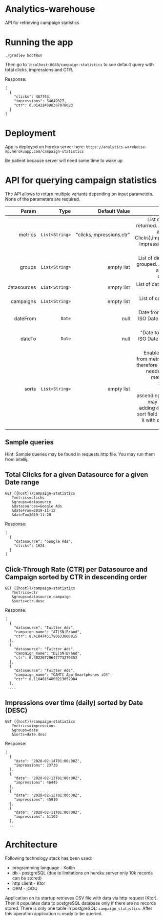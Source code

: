 # Analytics-warehouse
API for retrieving campaign statistics

# Running the app
```aidl
./gradlew bootRun
```

Then go to ```localhost:8080/campaign-statistics``` to see default query with total clicks, impressions and CTR.

Response:

```
[
  {
    "clicks": 487743,
    "impressions": 34049327,
    "ctr": 0.014324600307078023
  }
]
```

# Deployment
App is deployed on heroku server here: ```https://analytics-warehouse-mp.herokuapp.com/campaign-statistics```

Be patient because server will need some time to wake up

# API for querying campaign statistics
The API allows to return multiple variants depending on input parameters. None of the parameters are required.

| Param        | Type | Default Value | Description  |
| -------------:| -----:|-----:|-----:|
| metrics       | ```List<String>``` | "clicks,impressions,ctr" | List of metrics to be returned. Allowed values are: clicks(Total Clicks),impressions(Total Impressions),ctr(Click-Through Rate) |
| groups       | ```List<String>``` | empty list |  List of dimensions to be grouped. Allowed values are: datasource, campaign, date |
| datasources  |    ```List<String>``` | empty list | List of datasources to be filtered |
| campaigns  |    ```List<String>``` | empty list | List of campaigns to be filtered |
| dateFrom  |    ```Date``` | null | Date from to be filtered. ISO Date Format {yyyy-MM-dd}  |
| dateTo  |    ```Date``` | null | "Date to" to be filtered. ISO Date Format {yyyy-MM-dd} |
| sorts  |    ```List<String>``` | empty list | Enables sorting fields from metrics and groups therefore given sort field needs to be either in metrics or groups. Sorting may be descending or ascending (default). You may achieve this by adding ```desc``` or ```asc``` after sort field name prefixing it with dot: ```ctr.desc``` or ```clicks.asc```|

## Sample queries
Hint:
Sample queries may be found in requests.http file. You may run them from intellij.

## Total Clicks for a given Datasource for a given Date range
```
GET {{host}}/campaign-statistics
   ?metrics=clicks
   &groups=datasource
   &datasources=Google Ads
   &dateFrom=2019-11-12
   &dateTo=2019-11-20
```

Response:
```
[
  {
    "datasource": "Google Ads",
    "clicks": 1624
  }
]
```


## Click-Through Rate (CTR) per Datasource and Campaign sorted by CTR in descending order
```
GET {{host}}/campaign-statistics
   ?metrics=ctr
   &groups=datasource,campaign
   &sorts=ctr.desc
```
   
Response:
```
[
  {
    "datasource": "Twitter Ads",
    "campaign_name": "AT|SN|Brand",
    "ctr": 0.41847451790633608815
  },
  {
    "datasource": "Twitter Ads",
    "campaign_name": "DE|SN|Brand",
    "ctr": 0.40226720647773279352
  },
  {
    "datasource": "Twitter Ads",
    "campaign_name": "ÖAMTC App|Smartphones iOS",
    "ctr": 0.11848164860213052984
  },
  ...
```

## Impressions over time (daily) sorted by Date (DESC)
```
GET {{host}}/campaign-statistics
   ?metrics=impressions
   &groups=date
   &sorts=date.desc
```

Response:
```
[
  {
    "date": "2020-02-14T01:00:00Z",
    "impressions": 23738
  },
  {
    "date": "2020-02-13T01:00:00Z",
    "impressions": 46445
  },
  {
    "date": "2020-02-12T01:00:00Z",
    "impressions": 45910
  },
  {
    "date": "2020-02-11T01:00:00Z",
    "impressions": 51102
  },
  ..
```  

# Architecture

Following technology stack has been used:
* programming language - Kotlin
* db - postgreSQL (due to limitations on heroku server only 10k records can be stored)
* http client - Ktor
* ORM - jOOQ

Application on its startup retrieves CSV file with data via http request (Ktor). Then it populates data to postgreSQL database only if there are no records stored.
There is only one table in postgreSQL: `campaign_statistics`. After this operation application is ready to be queried.

